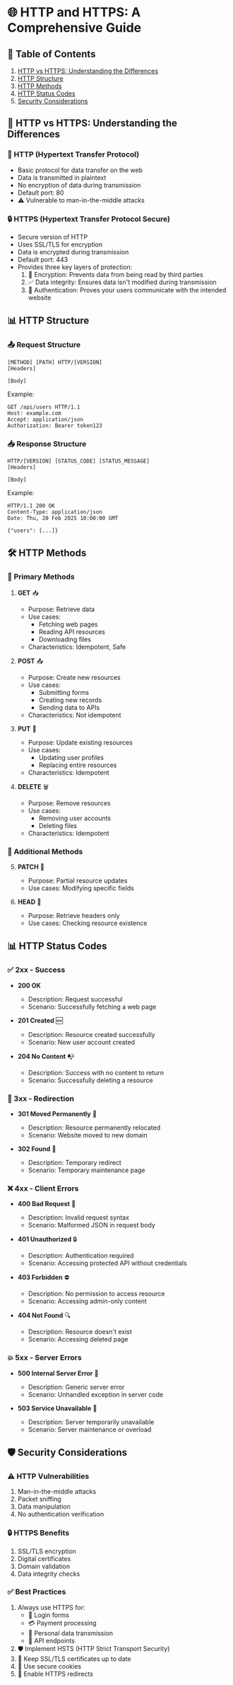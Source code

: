 # 🌐 HTTP and HTTPS: A Comprehensive Guide

## 📑 Table of Contents
1. [HTTP vs HTTPS: Understanding the Differences](#http-vs-https-understanding-the-differences)
2. [HTTP Structure](#http-structure)
3. [HTTP Methods](#http-methods)
4. [HTTP Status Codes](#http-status-codes)
5. [Security Considerations](#security-considerations)

## 🔄 HTTP vs HTTPS: Understanding the Differences

### 📡 HTTP (Hypertext Transfer Protocol)
- Basic protocol for data transfer on the web
- Data is transmitted in plaintext
- No encryption of data during transmission
- Default port: 80
- ⚠️ Vulnerable to man-in-the-middle attacks

### 🔒 HTTPS (Hypertext Transfer Protocol Secure)
- Secure version of HTTP
- Uses SSL/TLS for encryption
- Data is encrypted during transmission
- Default port: 443
- Provides three key layers of protection:
  1. 🔐 Encryption: Prevents data from being read by third parties
  2. ✅ Data integrity: Ensures data isn't modified during transmission
  3. 🎫 Authentication: Proves your users communicate with the intended website

## 📊 HTTP Structure

### 📤 Request Structure
```plaintext
[METHOD] [PATH] HTTP/[VERSION]
[Headers]

[Body]
```

Example:
```plaintext
GET /api/users HTTP/1.1
Host: example.com
Accept: application/json
Authorization: Bearer token123
```

### 📥 Response Structure
```plaintext
HTTP/[VERSION] [STATUS_CODE] [STATUS_MESSAGE]
[Headers]

[Body]
```

Example:
```plaintext
HTTP/1.1 200 OK
Content-Type: application/json
Date: Thu, 20 Feb 2025 10:00:00 GMT

{"users": [...]}
```

## 🛠️ HTTP Methods

### 🔧 Primary Methods
1. **GET** 📥
   - Purpose: Retrieve data
   - Use cases:
     - Fetching web pages
     - Reading API resources
     - Downloading files
   - Characteristics: Idempotent, Safe

2. **POST** 📤
   - Purpose: Create new resources
   - Use cases:
     - Submitting forms
     - Creating new records
     - Sending data to APIs
   - Characteristics: Not idempotent

3. **PUT** 🔄
   - Purpose: Update existing resources
   - Use cases:
     - Updating user profiles
     - Replacing entire resources
   - Characteristics: Idempotent

4. **DELETE** 🗑️
   - Purpose: Remove resources
   - Use cases:
     - Removing user accounts
     - Deleting files
   - Characteristics: Idempotent

### 🔨 Additional Methods
5. **PATCH** 🔧
   - Purpose: Partial resource updates
   - Use cases: Modifying specific fields

6. **HEAD** 👀
   - Purpose: Retrieve headers only
   - Use cases: Checking resource existence

## 📊 HTTP Status Codes

### ✅ 2xx - Success
- **200 OK**
  - Description: Request successful
  - Scenario: Successfully fetching a web page

- **201 Created** 🆕
  - Description: Resource created successfully
  - Scenario: New user account created

- **204 No Content** 📭
  - Description: Success with no content to return
  - Scenario: Successfully deleting a resource

### 🔄 3xx - Redirection
- **301 Moved Permanently** 📍
  - Description: Resource permanently relocated
  - Scenario: Website moved to new domain

- **302 Found** 🔀
  - Description: Temporary redirect
  - Scenario: Temporary maintenance page

### ❌ 4xx - Client Errors
- **400 Bad Request** 🚫
  - Description: Invalid request syntax
  - Scenario: Malformed JSON in request body

- **401 Unauthorized** 🔒
  - Description: Authentication required
  - Scenario: Accessing protected API without credentials

- **403 Forbidden** ⛔
  - Description: No permission to access resource
  - Scenario: Accessing admin-only content

- **404 Not Found** 🔍
  - Description: Resource doesn't exist
  - Scenario: Accessing deleted page

### 💥 5xx - Server Errors
- **500 Internal Server Error** 🔧
  - Description: Generic server error
  - Scenario: Unhandled exception in server code

- **503 Service Unavailable** 🚧
  - Description: Server temporarily unavailable
  - Scenario: Server maintenance or overload

## 🛡️ Security Considerations

### ⚠️ HTTP Vulnerabilities
1. Man-in-the-middle attacks
2. Packet sniffing
3. Data manipulation
4. No authentication verification

### 🔒 HTTPS Benefits
1. SSL/TLS encryption
2. Digital certificates
3. Domain validation
4. Data integrity checks

### ✅ Best Practices
1. Always use HTTPS for:
   - 🔑 Login forms
   - 💳 Payment processing
   - 👤 Personal data transmission
   - 🔌 API endpoints
2. 🛡️ Implement HSTS (HTTP Strict Transport Security)
3. 📜 Keep SSL/TLS certificates up to date
4. 🍪 Use secure cookies
5. 🔄 Enable HTTPS redirects